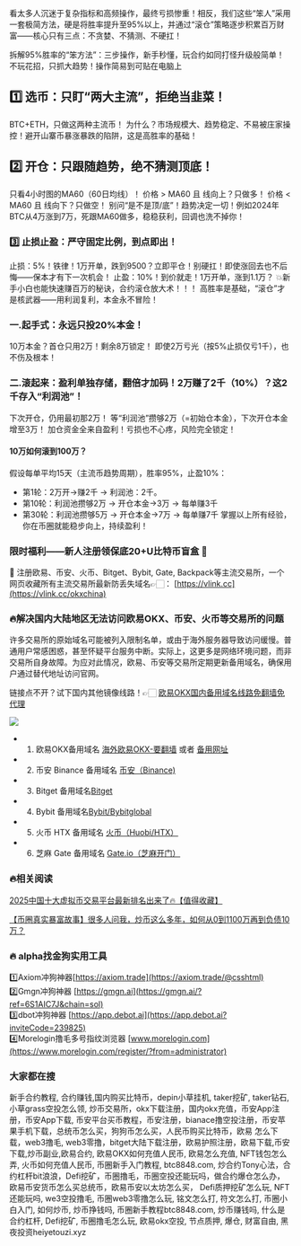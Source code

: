 看太多人沉迷于复杂指标和高频操作，最终亏损惨重！相反，我们这些“笨人”采用一套极简方法，硬是将胜率提升至95%以上，并通过“滚仓”策略逐步积累百万财富——核心只有三点：不贪婪、不猜测、不硬扛！

拆解95%胜率的“笨方法”：三步操作，新手秒懂，玩合约如同打怪升级般简单！
不玩花招，只抓大趋势！操作简易到可贴在电脑上

## 1️⃣ 选币：只盯“两大主流”，拒绝当韭菜！
BTC+ETH，只做这两种主流币！
为什么？市场规模大、趋势稳定、不易被庄家操控！避开山寨币暴涨暴跌的陷阱，这是高胜率的基础！

## 2️⃣ 开仓：只跟随趋势，绝不猜测顶底！
只看4小时图的MA60（60日均线）！
价格 > MA60 且 线向上？只做多！
价格 < MA60 且 线向下？只做空！
别问“是不是顶/底”！趋势决定一切！例如2024年BTC从4万涨到7万，死跟MA60做多，稳稳获利，回调也洗不掉你！

### 3️⃣ 止损止盈：严守固定比例，到点即出！
止损：5%！铁律！1万开单，跌到9500？立即平仓！别硬扛！即使涨回去也不后悔——保本才有下一次机会！
止盈：10%！到价就走！1万开单，涨到1.1万？
💥新手小白也能快速赚百万的秘诀，合约滚仓放大术！！！
高胜率是基础，“滚仓”才是核武器——用利润复利，本金永不冒险！
### 一.起手式：永远只投20%本金！
10万本金？首仓只用2万！剩余8万锁定！
即使2万亏光（按5%止损仅亏1千），也不伤及根本！

### 二.滚起来：盈利单独存储，翻倍才加码！2万赚了2千（10%）？这2千存入“利润池”！
下次开仓，仍用最初那2万！
等“利润池”攒够2万（=初始仓本金），下次开仓本金增至3万！
加仓资金全来自盈利！亏损也不心疼，风险完全锁定！

#### 10万如何滚到100万？
假设每单平均15天（主流币趋势周期），胜率95%，止盈10%：
- 第1轮：2万开→赚2千 → 利润池：2千。 
- 第10轮：利润池攒够2万 → 开仓本金→3万 → 每单赚3千
- 第30轮：利润池攒够5万 → 开仓本金→7万 → 每单赚7千
掌握以上所有经验，你在币圈就能稳步向上，持续盈利！

### 限时福利——新人注册领保底20+U比特币盲盒 🎁
🎁 注册欧易、币安、火币、Bitget、Bybit, Gate, Backpack等主流交易所，一个网页收藏所有主流交易所最新防丢失域名👉🏻： [https://vlink.cc](https://vlink.cc/okxchina)


### 🔥解决国内大陆地区无法访问欧易OKX、币安、火币等交易所的问题
许多交易所的原始域名可能被列入限制名单，或由于海外服务器导致访问缓慢。普通用户常感困惑，甚至怀疑平台服务中断。实际上，这更多是网络环境问题，而非交易所自身故障。为应对此情况，欧易、币安等交易所定期更新备用域名，确保用户通过替代地址访问官网。

链接点不开？试下国内其他镜像线路！👉🏻 [欧易OKX国内备用域名线路免翻墙免代理](https://vlink.cc/okxcn)

[![](https://307e939.webp.li/20250812124552161.png)](https://vlink.cc/okxcn)


- 1. 欧易OKX备用域名 [海外欧易OKX-要翻墙](https://www.okx.com/join/76527935) 或者 [备用网址](https://www.oucnyi.net/zh-hans/join/76527935) 
- 2. 币安 Binance 备用域名 [币安（Binance)](https://accounts.binance.com/zh-CN/register?ref=36457687)
- 3. Bitget 备用域名[Bitget](https://www.bitget.com/zh-CN/referral/register?from=referral&clacCode=VRNEYUTR)
- 4. Bybit 备用域名[Bybit/Bybitglobal](https://www.bybitglobal.com/zh-MY/invite/?ref=VMKORMM)
- 5. 火币 HTX 备用域名 [火币（Huobi/HTX）](https://www.htx.com/invite/zh-cn/1f?invite_code=whf45223)
- 6. 芝麻 Gate 备用域名 [Gate.io（芝麻开门）](https://www.gate.io/zh/signup?ref_type=103&ref=A1ERAQ)

### 🔥相关阅读
[2025中国十大虚拟币交易平台最新排名出来了🔥【值得收藏】](https://btc8848.com/top-10-exchanges/)

[【币圈真实暴富故事】很多人问我，炒币这么多年，如何从0到1100万再到负债10万？](https://heiyetouzi.xyz/biquanstory001/)


### 🔥 alpha找金狗实用工具
1️⃣Axiom冲狗神器[https://axiom.trade](https://axiom.trade/@csshtml)  
2️⃣Gmgn冲狗神器 [https://gmgn.ai](https://gmgn.ai/?ref=6S1AIC7J&chain=sol)  
3️⃣dbot冲狗神器 [https://app.debot.ai](https://app.debot.ai?inviteCode=239825)  
4️⃣Morelogin撸毛多号指纹浏览器 [www.morelogin.com](https://www.morelogin.com/register/?from=administrator)  



###  大家都在搜
新手合约教程, 合约赚钱,国内购买比特币，depin小草挂机, taker挖矿, taker钻石, 小草grass空投怎么领, 炒币交易所，okx下载注册，国内okx充值，币安App注册，币安App下载, 币安平台买币教程，币安注册，bianace撸空投注册，币安苹果手机下载，总统币怎么买，狗狗币怎么买，人民币购买比特币，欧易 怎么下载，web3撸毛, web3零撸，bitget大陆下载注册，欧易护照注册，欧易下载,币安下载,炒币副业,欧易合约, 欧易OKX如何充值人民币, 欧易怎么充值, NFT钱包怎么弄, 火币如何充值人民币, 币圈新手入门教程, btc8848.com, 炒合约Tony心法，合约杠杆bit浪浪，Defi挖矿，币圈撸毛，币圈空投还能玩吗，做合约爆仓怎么办，欧易币安货币怎么买总统币，欧易币安以太坊怎么买， Defi质押挖矿怎么玩, NFT还能玩吗, we3空投撸毛, 币圈web3零撸怎么玩, 铭文怎么打, 符文怎么打, 币圈小白入门, 如何炒币, 炒币挣钱吗, 币圈新手教程btc8848.com, 炒币赚钱吗, 什么是合约杠杆, Defi挖矿, 币圈撸毛怎么玩, 欧易okx空投, 节点质押, 爆仓, 财富自由, 黑夜投资heiyetouzi.xyz